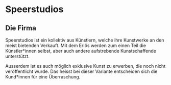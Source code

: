 # Speerstudios

## Die Firma

Speerstudios ist ein kollektiv aus Künstlern, welche ihre Kunstwerke an den meist bietenden Verkauft. Mit dem Erlös werden zum einen Teil die Künstler*innen selbst, aber auch andere aufstrebende Kunstschaffende unterstützt. 

Ausserdem ist es auch möglich exklusive Kunst zu erwerben, die noch nicht veröffentlicht wurde. Das heisst bei dieser Variante entscheiden sich die Kund*innen für eine Überraschung.

## 
